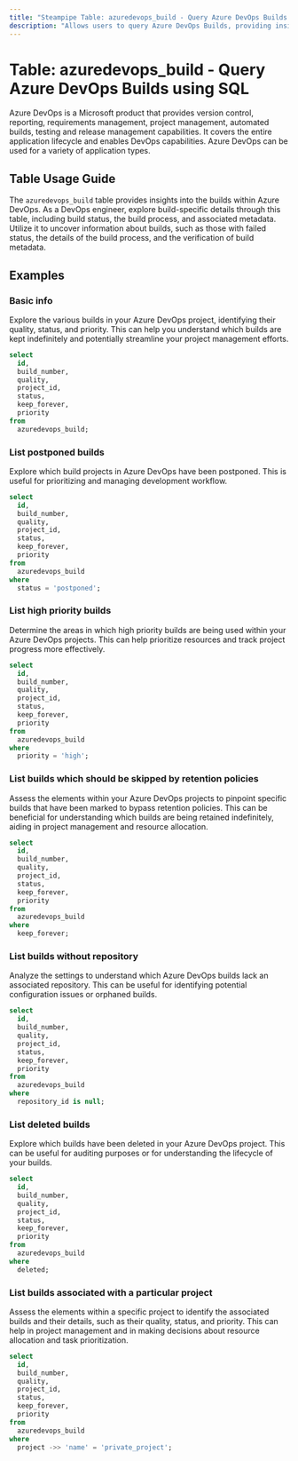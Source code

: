 ```yaml
---
title: "Steampipe Table: azuredevops_build - Query Azure DevOps Builds using SQL"
description: "Allows users to query Azure DevOps Builds, providing insights into the build history, status, and details associated with each build."
---
```


# Table: azuredevops_build - Query Azure DevOps Builds using SQL

Azure DevOps is a Microsoft product that provides version control, reporting, requirements management, project management, automated builds, testing and release management capabilities. It covers the entire application lifecycle and enables DevOps capabilities. Azure DevOps can be used for a variety of application types.

## Table Usage Guide

The `azuredevops_build` table provides insights into the builds within Azure DevOps. As a DevOps engineer, explore build-specific details through this table, including build status, the build process, and associated metadata. Utilize it to uncover information about builds, such as those with failed status, the details of the build process, and the verification of build metadata.

## Examples

### Basic info
Explore the various builds in your Azure DevOps project, identifying their quality, status, and priority. This can help you understand which builds are kept indefinitely and potentially streamline your project management efforts.

```sql
select
  id,
  build_number,
  quality,
  project_id,
  status,
  keep_forever,
  priority
from
  azuredevops_build;
```

### List postponed builds
Explore which build projects in Azure DevOps have been postponed. This is useful for prioritizing and managing development workflow.

```sql
select
  id,
  build_number,
  quality,
  project_id,
  status,
  keep_forever,
  priority
from
  azuredevops_build
where
  status = 'postponed';
```

### List high priority builds
Determine the areas in which high priority builds are being used within your Azure DevOps projects. This can help prioritize resources and track project progress more effectively.

```sql
select
  id,
  build_number,
  quality,
  project_id,
  status,
  keep_forever,
  priority
from
  azuredevops_build
where
  priority = 'high';
```

### List builds which should be skipped by retention policies
Assess the elements within your Azure DevOps projects to pinpoint specific builds that have been marked to bypass retention policies. This can be beneficial for understanding which builds are being retained indefinitely, aiding in project management and resource allocation.

```sql
select
  id,
  build_number,
  quality,
  project_id,
  status,
  keep_forever,
  priority
from
  azuredevops_build
where
  keep_forever;
```

### List builds without repository
Analyze the settings to understand which Azure DevOps builds lack an associated repository. This can be useful for identifying potential configuration issues or orphaned builds.

```sql
select
  id,
  build_number,
  quality,
  project_id,
  status,
  keep_forever,
  priority
from
  azuredevops_build
where
  repository_id is null;
```

### List deleted builds
Explore which builds have been deleted in your Azure DevOps project. This can be useful for auditing purposes or for understanding the lifecycle of your builds.

```sql
select
  id,
  build_number,
  quality,
  project_id,
  status,
  keep_forever,
  priority
from
  azuredevops_build
where
  deleted;
```

### List builds associated with a particular project
Assess the elements within a specific project to identify the associated builds and their details, such as their quality, status, and priority. This can help in project management and in making decisions about resource allocation and task prioritization.

```sql
select
  id,
  build_number,
  quality,
  project_id,
  status,
  keep_forever,
  priority
from
  azuredevops_build
where
  project ->> 'name' = 'private_project';
```